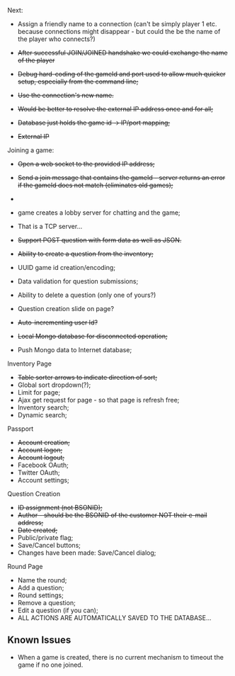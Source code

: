 Next:
- Assign a friendly name to a connection (can't be simply player 1 etc. because connections might disappear - but could the be the name of the player who connects?)
- ~~After successful JOIN/JOINED handshake we could exchange the name of the player~~
- ~~Debug hard-coding of the gameId and port used to allow much quicker setup, especially from the command line;~~
- ~~Use the connection's new name.~~



- ~~Would be better to resolve the external IP address once and for all;~~
- ~~Database just holds the game id -> IP/port mapping;~~
- ~~External IP~~

Joining a game:
- ~~Open a web socket to the provided IP address;~~
- ~~Send a join message that contains the gameId - server returns an error if
  the gameId does not match (eliminates old games);~~
- 

- game creates a lobby server for chatting and the game;
- That is a TCP server...
- ~~Support POST question with form data as well as JSON.~~
- ~~Ability to create a question from the inventory;~~
- UUID game id creation/encoding;
- Data validation for question submissions;
- Ability to delete a question (only one of yours?)
- Question creation slide on page?
- ~~Auto-incrementing user Id?~~

- ~~Local Mongo database for disconnected operation;~~
- Push Mongo data to Internet database;

Inventory Page
- ~~Table sorter arrows to indicate direction of sort;~~
- Global sort dropdown(?);
- Limit for page;
- Ajax get request for page - so that page is refresh free;
- Inventory search;
- Dynamic search;

Passport
- ~~Account creation;~~
- ~~Account logon;~~
- ~~Account logout;~~
- Facebook OAuth;
- Twitter OAuth;
- Account settings;

Question Creation
- ~~ID assignment (not BSONID);~~
- ~~Author - should be the BSONID of the customer NOT their e-mail address;~~
- ~~Date created;~~
- Public/private flag;
- Save/Cancel buttons;
- Changes have been made: Save/Cancel dialog;

Round Page
- Name the round;
- Add a question;
- Round settings;
- Remove a question;
- Edit a question (if you can);
- ALL ACTIONS ARE AUTOMATICALLY SAVED TO THE DATABASE...

Known Issues
-
- When a game is created, there is no current mechanism to timeout the game if
  no one joined.